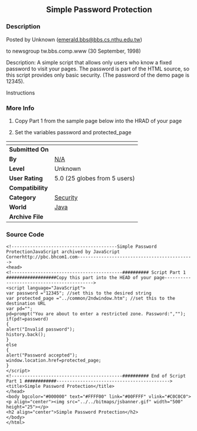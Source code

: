 ﻿<div align="center">

## Simple Password Protection


</div>

### Description

Posted by Unknown (emerald.bbs@bbs.cs.nthu.edu.tw)

to newsgroup tw.bbs.comp.www (30 September, 1998)

Description: A simple script that allows only users who know a fixed password to visit your pages. The password is part of the HTML source, so this script provides only basic security. (The password of the demo page is 12345).

Instructions
 
### More Info
 
1. Copy Part 1 from the sample page below into the HRAD of your page

2. Set the variables password and protected_page


<span>             |<span>
---                |---
**Submitted On**   |
**By**             |[N/A](https://github.com/Planet-Source-Code/PSCIndex/blob/master/ByAuthor/empty.md)
**Level**          |Unknown
**User Rating**    |5.0 (25 globes from 5 users)
**Compatibility**  |
**Category**       |[Security](https://github.com/Planet-Source-Code/PSCIndex/blob/master/ByCategory/security__2-74.md)
**World**          |[Java](https://github.com/Planet-Source-Code/PSCIndex/blob/master/ByWorld/java.md)
**Archive File**   |[](https://github.com/Planet-Source-Code/simple-password-protection__2-1725/archive/master.zip)





### Source Code

```
<!----------------------------------------Simple Password ProtectionJavaScript archived by JavaScript Cornerhttp://pbc.bhcom1.com-------------------------------------------->
<head>
<!------------------------------------------########## Script Part 1 ###################Copy this part into the HEAD of your page------------------------------------------->
<script language="JavaScript">
var password ="12345"; //set this to the desired string
var protected_page ="../common/2ndwindow.htm"; //set this to the destination URL
var pd="";
pd=prompt("You are about to enter a restricted zone. Password:","");
if(pd!=password)
{
alert("Invalid password");
history.back();
}
else
{
alert("Password accepted");
window.location.href=protected_page;
}
</script>
<!------------------------------------------########## End of Script Part 1 ############------------------------------------------->
<title>Simple Password Protection</title>
</head>
<body bgcolor="#000000" text="#FFFF00" link="#00FFFF" vlink="#C0C0C0">
<p align="center"><img src="../../bitmaps/jsbanner.gif" width="500" height="25"></p>
<h2 align="center">Simple Password Protection</h2>
</body>
</html>
```

